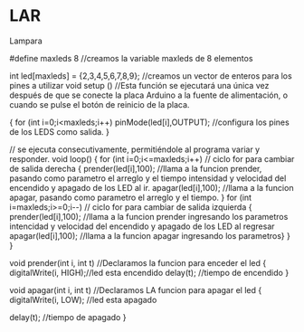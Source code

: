 LAR
===

Lampara

#define maxleds 8 //creamos la variable maxleds de 8 elementos

 int led[maxleds] = {2,3,4,5,6,7,8,9}; //creamos un vector de enteros para los pines a utilizar
void setup () //Esta función se ejecutará una única vez después de que se conecte la placa Arduino a la fuente de alimentación, o cuando se pulse el botón de reinicio de la placa.

 {
 for (int i=0;i<maxleds;i++)
 pinMode(led[i],OUTPUT); //configura los pines de los LEDS como salida.
 }
 
// se ejecuta consecutivamente, permitiéndole al programa variar y responder.
 void loop()
 {
 for (int i=0;i<=maxleds;i++) // ciclo for para cambiar de salida derecha
 {
 prender(led[i],100); //llama a la funcion prender, pasando como parametro el arreglo y el tiempo intensidad y velocidad del encendido y apagado de los LED al ir.
 apagar(led[i],100); //llama a la funcion apagar, pasando como parametro el arreglo y el tiempo.
 }
for (int i=maxleds;i>=0;i--) // ciclo for para cambiar de salida izquierda
 { 
prender(led[i],100);  //llama a la funcion prender ingresando los parametros intencidad y velocidad del encendido y apagado de los LED al regresar
apagar(led[i],100);   //llama a la funcion apagar ingresando los parametros}
 }
}


void prender(int i, int t) //Declaramos la funcion para enceder el led
 {
 digitalWrite(i, HIGH);//led esta encendido
 delay(t); //tiempo de encendido
 }
 
 
 
void apagar(int i, int t) //Declaramos LA funcion para apagar el led
 {
 digitalWrite(i, LOW); //led esta apagado
 
 delay(t); //tiempo de apagado
 }
